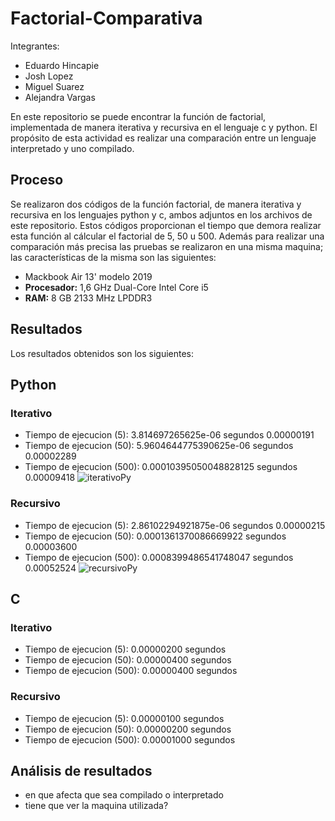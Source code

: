 # Factorial-Comparativa

Integrantes:

- Eduardo Hincapie
- Josh Lopez
- Miguel Suarez
- Alejandra Vargas

En este repositorio se puede encontrar la función de factorial, implementada de manera iterativa y recursiva en el lenguaje c y python. El propósito de esta actividad es realizar una comparación entre un lenguaje interpretado y uno compilado.

## Proceso

Se realizaron dos códigos de la función factorial, de manera iterativa y recursiva en los lenguajes python y c, ambos adjuntos en los archivos de este repositorio. Estos códigos proporcionan el tiempo que demora realizar esta función al cálcular el factorial de 5, 50 u 500. Además para realizar una comparación más precisa las pruebas se realizaron en una misma maquina; las características de la misma son las siguientes:

- Mackbook Air 13' modelo 2019
- **Procesador:** 1,6 GHz Dual-Core Intel Core i5
- **RAM:** 8 GB 2133 MHz LPDDR3

## Resultados
Los resultados obtenidos son los siguientes:

## Python

### Iterativo
- Tiempo de ejecucion (5):  3.814697265625e-06 segundos 0.00000191
- Tiempo de ejecucion (50):  5.9604644775390625e-06 segundos 0.00002289
- Tiempo de ejecucion (500):  0.00010395050048828125 segundos 0.00009418
![iterativoPy](https://github.com/user-attachments/assets/5291c59c-93a3-4385-9f34-7400151313e0)

### Recursivo
- Tiempo de ejecucion (5):  2.86102294921875e-06 segundos 0.00000215
- Tiempo de ejecucion (50):  0.0001361370086669922 segundos 0.00003600
- Tiempo de ejecucion (500):  0.0008399486541748047 segundos 0.00052524
![recursivoPy](https://github.com/user-attachments/assets/f7a16c27-2099-428c-886f-796d693a1fbf)

## C

### Iterativo
- Tiempo de ejecucion (5):  0.00000200 segundos
- Tiempo de ejecucion (50):  0.00000400 segundos
- Tiempo de ejecucion (500):  0.00000400 segundos

### Recursivo
- Tiempo de ejecucion (5):  0.00000100 segundos
- Tiempo de ejecucion (50):  0.00000200 segundos
- Tiempo de ejecucion (500):  0.00001000 segundos

## Análisis de resultados
- en que afecta que sea compilado o interpretado
- tiene que ver la maquina utilizada?



